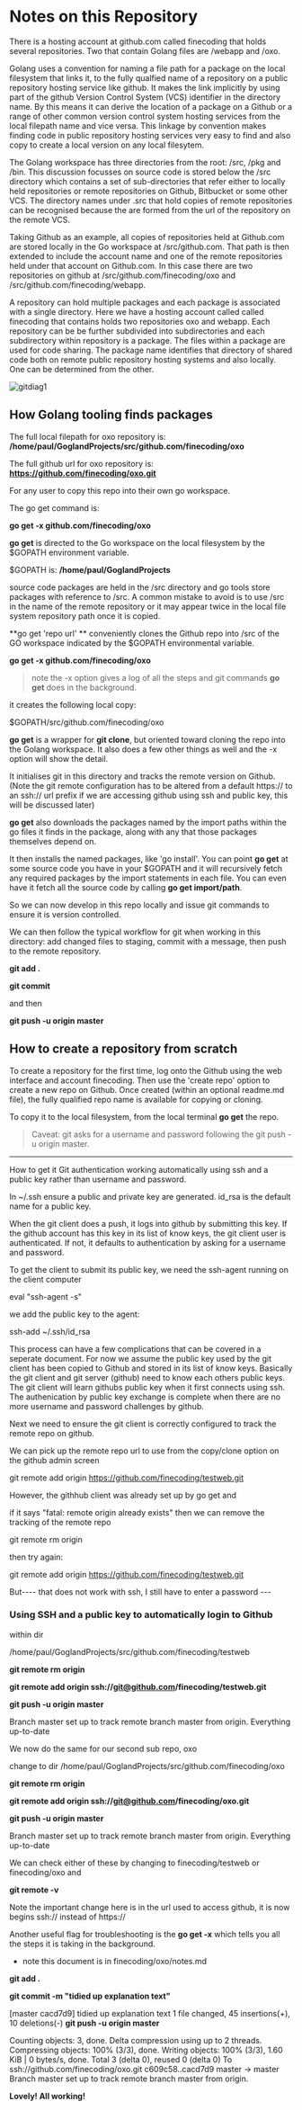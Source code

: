 # Notes on this Repository

There is a hosting account at  github.com called finecoding that holds several repositories.  Two that contain Golang files are /webapp and /oxo.

Golang uses a convention for naming a file path for a package on the local filesystem that links it, to the fully qualfied name of a repository on a public repository hosting service like github.   It makes the link implicitly by using part of the github Version Control System (VCS) identifier in the directory name.  By this means it can derive the location of a package on a Github or a range of other common version control system hosting services from the local filepath name and vice versa.  This linkage by convention makes finding code in public repository hosting services very easy to find and also copy to create a local version on any local filesytem.

The Golang workspace has three directories from the root: /src, /pkg and /bin.  This discussion focusses on source code is stored below the /src directory which contains a set of sub-directories that refer either to locally held repositories or remote repositories on Github, Bitbucket or some other VCS.  The directory names under .src that hold copies of remote repositories can be recognised because the are formed from the url of the repository on the remote VCS.

Taking Github as an example, all copies of repositories held at Github.com are stored locally in the Go workspace at /src/github.com.  That path is then extended to include the account name and one of the remote repositories held under that account on Github.com.  In this case there are two repositories on github at /src/github.com/finecoding/oxo and /src/github.com/finecoding/webapp.

A repository can hold multiple packages and each package is associated with a single directory.  Here we have a hosting account called called finecoding that contains holds two repositories oxo and webapp.  Each repository can be be further subdivided into subdirectories and each subdirectory within repository is a package.  The files within a package are used for code sharing.  The package name identifies that directory of shared code both on remote public repository hosting systems and also locally.  One can be determined from the other.

![gitdiag1](gitdiag1.svg)





## How Golang tooling finds packages

The full local filepath for oxo repository is:
**/home/paul/GoglandProjects/src/github.com/finecoding/oxo**

The full github url for oxo repository is:
**https://github.com/finecoding/oxo.git**

For any user to copy this repo into their own go workspace.

The go get command is:

**go get -x github.com/finecoding/oxo**

**go get** is directed to the Go workspace on the local filesystem by the $GOPATH environment variable.

$GOPATH is:
**/home/paul/GoglandProjects**

source code packages are held in the /src directory and go tools store packages with reference to /src.  A common mistake to avoid is to use /src in the name of the remote repository or it may appear twice in the local file system repository path once it is copied.

**go get 'repo url' ** conveniently clones the Github repo into /src of the GO workspace indicated by the $GOPATH environmental variable.

**go get -x github.com/finecoding/oxo**

> note the -x option gives a log of all the steps and git commands **go get** does in the background.
>

it creates the following local copy:

$GOPATH/src/github.com/finecoding/oxo

**go get** is a wrapper for **git clone**, but oriented toward cloning the repo into the Golang workspace.  It also does a few other things as well and the -x option will show the detail.

It initialises git in this directory and tracks the remote version on Github. (Note the git remote configuration has to be altered from a default https:// to an ssh:// url prefix if we are accessing github using ssh and public key, this will be discussed later)

**go get** also downloads the packages named by the import paths within the go files it finds in the package, along with any that those packages themselves depend on. 

It then installs the named packages, like 'go install'.  You can point **go get** at some source code you have in your $GOPATH and it will recursively fetch any required packages by the import statements in each file. You can even have it fetch all the source code by calling **go get import/path**.

So we can now develop in this repo locally and issue git commands to ensure it is version controlled.

We can then follow the typical workflow for git when working in this directory: add changed files to staging, commit with a message, then push to the remote repository.


**git add .**

**git commit**

 and then

 **git push -u origin master**

##  How to create a repository from scratch


To create a repository for the first time, log onto the Github using the web interface and account finecoding.  Then use the 'create repo' option to create a new repo on Github.  Once created (within an optional readme.md file), the fully qualified repo name is available for copying or cloning.

To copy it to the local filesystem, from the local terminal  **go get** the repo.

> Caveat:  git asks for a username and password following the git push -u origin master.



---



How to get it Git authentication working automatically using ssh and a public key rather than username and password.

In ~/.ssh ensure a public and private key are generated.  id_rsa is the default name for a public key.

When the git client does a push, it logs into github by submitting this key.  If the github account has this key in its list of know keys, the git client user is authenticated.  If not, it defaults to authentication by asking for a username and password.

To get the client to submit its public key, we need the ssh-agent running on the client computer

eval "ssh-agent -s"

we add the public key to the agent:

ssh-add ~/.ssh/id_rsa

This process can have a few complications that can be covered in a seperate document.  For now we assume the public key used by the git client has been copied to Github and stored in its list of know keys.  Basically the git client and git server (github) need to know each others public keys. The git client will learn githubs public key when it first connects using ssh.   The authenication by public key exchange is complete when there are no more username and password challenges by github.   

Next we need to ensure the git client is correctly configured to track the remote repo on github.

We can pick up the remote repo url to use from the copy/clone option on the github admin screen

git remote add origin https://github.com/finecoding/testweb.git

However, the githhub client was already set up by go get and

if it says "fatal: remote origin already exists" then we can remove the tracking of the remote repo

git remote rm origin

then try again:

git remote add origin https://github.com/finecoding/testweb.git


But---- that does not work with ssh, I still have to enter a password ---

### Using SSH and a public key to automatically login to Github

within dir

/home/paul/GoglandProjects/src/github.com/finecoding/testweb

**git remote rm origin**

**git remote add origin ssh://git@github.com/finecoding/testweb.git**

**git push -u origin master**

Branch master set up to track remote branch master from origin.
Everything up-to-date

We now do the same for our second sub repo, oxo

change to dir
/home/paul/GoglandProjects/src/github.com/finecoding/oxo

**git remote rm origin**

**git remote add origin ssh://git@github.com/finecoding/oxo.git**

**git push -u origin master**

Branch master set up to track remote branch master from origin.
Everything up-to-date

We can check either of these by changing to finecoding/testweb or finecoding/oxo and

**git remote -v**

Note the important change here is in the url used to access github, it is now begins ssh:// instead of https://

Another useful flag for troubleshooting is the **go get -x** which tells you all the steps it is taking in the background.

* note this document is in finecoding/oxo/notes.md

**git add .**

**git commit -m "tidied up explanation text"**

[master cacd7d9] tidied up explanation text
 1 file changed, 45 insertions(+), 10 deletions(-)
**git push -u origin master**

Counting objects: 3, done.
Delta compression using up to 2 threads.
Compressing objects: 100% (3/3), done.
Writing objects: 100% (3/3), 1.60 KiB | 0 bytes/s, done.
Total 3 (delta 0), reused 0 (delta 0)
To ssh://github.com/finecoding/oxo.git
   c609c58..cacd7d9  master -> master
Branch master set up to track remote branch master from origin.

**Lovely!  All working!**

